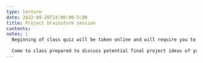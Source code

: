 ```yaml
---
type: lecture
date: 2022-09-28T14:00:00-5:00
title: Project brainstorm session
contents:
notes: |
  Beginning of class quiz will be taken online and will require you to type up a description of a cool web app that you saw recently.
  
  Come to class prepared to discuss potential final project ideas of your own.
---
```

